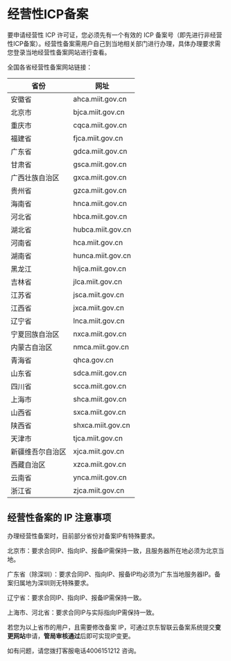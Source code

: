 # 经营性ICP备案

要申请经营性 ICP 许可证，您必须先有一个有效的 ICP 备案号（即先进行非经营性ICP备案）。经营性备案需用户自己到当地相关部门进行办理，具体办理要求需您登录当地经营性备案网站进行查看。

全国各省经营性备案网站链接：

| 省份             | 网址                 |
| ---------------- | -------------------- |
| 安徽省           | ahca.miit.gov.cn     |
| 北京市           | bjca.miit.gov.cn     |
| 重庆市           | cqca.miit.gov.cn     |
| 福建省           | fjca.miit.gov.cn     |
| 广东省           | gdca.miit.gov.cn     |
| 甘肃省           | gsca.miit.gov.cn     |
| 广西壮族自治区   | gxca.miit.gov.cn     |
| 贵州省           | gzca.miit.gov.cn     |
| 海南省           | hnca.miit.gov.cn     |
| 河北省           | hbca.miit.gov.cn     |
| 湖北省           | hubca.miit.gov.cn    |
| 河南省           | hca.miit.gov.cn      |
| 湖南省           | hunca.miit.gov.cn    |
| 黑龙江           | hljca.miit.gov.cn    |
| 吉林省           | jlca.miit.gov.cn     |
| 江苏省           | jsca.miit.gov.cn     |
| 江西省           | jxca.miit.gov.cn     |
| 辽宁省           | lnca.miit.gov.cn     |
| 宁夏回族自治区   | nxca.miit.gov.cn     |
| 内蒙古自治区     | nmca.miit.gov.cn     |
| 青海省           | qhca.gov.cn          |
| 山东省           | sdca.miit.gov.cn     |
| 四川省           | scca.miit.gov.cn     |
| 上海市           | shca.miit.gov.cn     |
| 山西省           | sxca.miit.gov.cn     |
| 陕西省           | shxca.miit.gov.cn    |
| 天津市           | tjca.miit.gov.cn     |
| 新疆维吾尔自治区 | xjca.miit.gov.cn     |
| 西藏自治区       | xzca.miit.gov.cn     |
| 云南省           | ynca.miit.gov.cn     |
| 浙江省           | zjca.miit.gov.cn     |



## **经营性备案的 IP 注意事项**

办理经营性备案时，目前部分省份对备案IP有特殊要求。

北京市：要求合同IP、指向IP、报备IP需保持一致，且服务器所在地必须为北京当地。

广东省（除深圳）：要求合同IP、指向IP、报备IP均必须为广东当地服务器IP。备案归属地为深圳则无特殊要求。

辽宁省：要求合同IP、指向IP、报备IP需保持一致。

上海市、河北省：要求合同IP与实际指向IP需保持一致。

若您为以上省市的用户，且需要修改备案 IP，可通过京东智联云备案系统提交**变更网站**申请，**管局审核通过**后即可实现IP变更。

如有问题，请您拨打客服电话4006151212 咨询。
